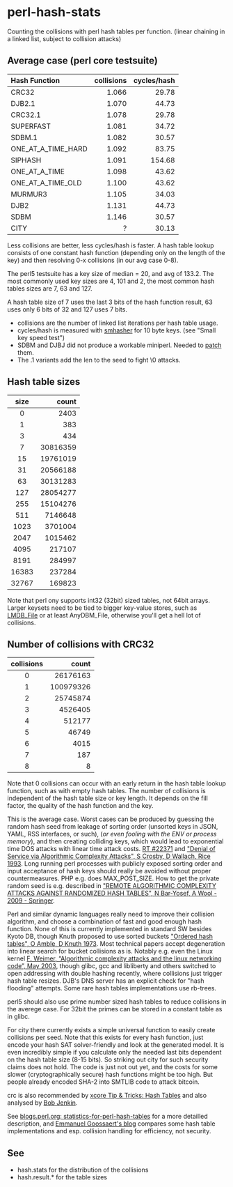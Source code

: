 perl-hash-stats
===============

Counting the collisions with perl hash tables per function.
(linear chaining in a linked list, subject to collision attacks)

Average case (perl core testsuite)
----------------------------------

| Hash Function		| collisions| cycles/hash |
|:------------------|----------:|------------:|
| CRC32				| 1.066		|  29.78	  |
| DJB2.1			| 1.070		|  44.73   	  |
| CRC32.1			| 1.078		|  29.78	  |
| SUPERFAST			| 1.081		|  34.72 	  |
| SDBM.1			| 1.082		|  30.57   	  |
| ONE_AT_A_TIME_HARD| 1.092		|  83.75	  |
| SIPHASH			| 1.091		| 154.68	  |
| ONE_AT_A_TIME		| 1.098		|  43.62      |
| ONE_AT_A_TIME_OLD	| 1.100 	|  43.62   	  |
| MURMUR3			| 1.105		|  34.03 	  |
| DJB2				| 1.131		|  44.73   	  |
| SDBM				| 1.146		|  30.57   	  |
| CITY				|   ?		|  30.13      |


Less collisions are better, less cycles/hash is faster.
A hash table lookup consists of one constant hash function
(depending only on the length of the key) and then resolving
0-x collisions (in our avg case 0-8).

The perl5 testsuite has a key size of median = 20, and avg of 133.2.
The most commonly used key sizes are 4, 101 and 2, the most common
hash tables sizes are 7, 63 and 127.

A hash table size of 7 uses the last 3 bits of the hash function result,
63 uses only 6 bits of 32 and 127 uses 7 bits.

* collisions are the number of linked list iterations per hash table usage.
* cycles/hash is measured with [smhasher](https://github.com/rurban/smhasher)
for 10 byte keys. (see "Small key speed test")
* SDBM and DJBJ did not produce a workable miniperl. Needed to [patch](https://github.com/rurban/perl-hash-stats/blob/master/sdbm%2Bdjb2.patch) them.
* The .1 variants add the len to the seed to fight \0 attacks.

Hash table sizes
----------------

| size		|     count |
|:---------:|----------:|
|	0	    |      2403 |
|	1	    |       383 |
|	3	    |       434 |
|	7	    |  30816359 |
|	15	    |  19761019 |
|	31	    |  20566188 |
|	63	    |  30131283 |
|	127	    |  28054277 |
|	255	    |  15104276 |
|	511	    |   7146648 |
|	1023	|   3701004 |
|	2047	|   1015462 |
|	4095	|    217107 |
|	8191	|    284997 |
|	16383	|    237284 |
|	32767	|    169823 |

Note that perl ony supports int32 (32bit) sized tables, not 64bit arrays.
Larger keysets need to be tied to bigger key-value stores, such as
[LMDB_File](http://search.cpan.org/dist/LMDB_File/) or at least
AnyDBM_File, otherwise you'll get a hell lot of collisions.


Number of collisions with CRC32
------------------------------

| collisions|     count |
|:---------:|----------:|
|   	0	|  26176163 |
|   	1	| 100979326 |
|   	2	|  25745874 |
|   	3	|   4526405 |
|   	4	|    512177 |
|   	5	|     46749 |
|   	6	|      4015 |
|   	7	|       187 |
|   	8	|         8 |

Note that 0 collisions can occur with an early return in the hash
table lookup function, such as with empty hash tables.
The number of collisions is independent of the hash table size or key length.
It depends on the fill factor, the quality of the hash function and the key.

This is the average case. Worst cases can be produced by guessing the random hash
seed from leakage of sorting order (unsorted keys in JSON, YAML, RSS interfaces, or such),
(_or even fooling with the ENV or process memory_), and then creating colliding keys, which
would lead to exponential time DOS attacks with linear time attack costs. [RT #22371](https://rt.perl.org/Public/Bug/Display.html?id=22371) and ["Denial of Service via Algorithmic Complexity Attacks", S Crosby, D Wallach, Rice 1993](http://www.rootsecure.net/content/downloads/pdf/dos_via_algorithmic_complexity_attack.pdf).
Long running perl processes with publicly exposed sorting order and input acceptance of hash keys
should really be avoided without proper countermeasures. PHP e.g. does MAX\_POST\_SIZE.
How to get the private random seed is e.g. described in ["REMOTE ALGORITHMIC COMPLEXITY ATTACKS AGAINST
RANDOMIZED HASH TABLES", N Bar-Yosef, A Wool - 2009 - Springer](https://www.eng.tau.ac.il/~yash/C2_039_Wool.pdf).

Perl and similar dynamic languages really need to improve their collision algorithm, and choose
a combination of fast and good enough hash function. None of this is currently implemented in
standard SW besides Kyoto DB, though Knuth proposed to use sorted buckets
["Ordered hash tables", O Amble, D Knuth 1973](http://comjnl.oxfordjournals.org/content/17/2/135.full.pdf).
Most technical papers accept degeneration into linear search for bucket collisions as is.
Notably e.g. even the Linux kernel [F. Weimer, “Algorithmic complexity attacks and the
linux networking code”, May 2003](http://www.enyo.de/fw/security/notes/linux-dst-cache-dos.html),
though glibc, gcc and libliberty and others switched to open addressing with double hashing recently,
where collisions just trigger hash table resizes.
DJB's DNS server has an explicit check for "hash flooding" attempts.
Some rare hash tables implementations use rb-trees.

perl5 should also use prime number sized hash tables to reduce
collisions in the averege case. For 32bit the primes can be stored in
a constant table as in glibc.

For city there currently exists a simple universal function to easily create collisions per seed.
Note that this exists for every hash function, just encode your hash SAT solver-friendly and look
at the generated model. It is even incredibly simple if you calculate only the needed last bits
dependent on the hash table size (8-15 bits).
So striking out city for such security claims does not hold.
The code is just not out yet, and the costs for some slower (cryptographically secure)
hash functions might be too high. But people already encoded SHA-2 into SMTLIB code to
attack bitcoin.

crc is also recommended by [xcore Tip & Tricks: Hash Tables](http://xcore.github.io/doc_tips_and_tricks/hash-tables.html) and also analysed by [Bob Jenkin](http://burtleburtle.net/bob/hash/examhash.html).

See [blogs.perl.org: statistics-for-perl-hash-tables](http://blogs.perl.org/users/rurban/2014/04/statistics-for-perl-hash-tables.html) for a more detailled description, and
[Emmanuel Goossaert's blog](http://codecapsule.com/2013/05/13/implementing-a-key-value-store-part-5-hash-table-implementations/) compares some hash table implementations and esp. collision handling for efficiency, not security.

See
---

* hash.stats for the distribution of the collisions
* hash.result.* for the table sizes
